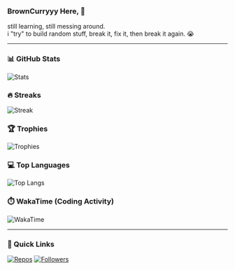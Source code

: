 ### BrownCurryyy Here, 👋
still learning, still messing around.  
i "try" to build random stuff, break it, fix it, then break it again. 😭

---

### 📊 GitHub Stats
![Stats](https://github-readme-stats.vercel.app/api?username=BrownCurryyy&show_icons=true&theme=tokyonight&hide_border=true)

### 🔥 Streaks
![Streak](https://streak-stats.demolab.com/?user=BrownCurryyy&theme=tokyonight&hide_border=true)

### 🏆 Trophies
![Trophies](https://github-profile-trophy.vercel.app/?username=BrownCurryyy&theme=tokyonight&no-frame=true&no-bg=true&margin-w=10)

### 💻 Top Languages
![Top Langs](https://github-readme-stats.vercel.app/api/top-langs/?username=BrownCurryyy&layout=compact&theme=tokyonight&hide_border=true)

### ⏱️ WakaTime (Coding Activity)
![WakaTime](https://github-readme-stats.vercel.app/api/wakatime?username=BrownCurryyy&theme=tokyonight&hide_border=true)

---

### 🔗 Quick Links
[![Repos](https://img.shields.io/github/repos/BrownCurryyy?style=for-the-badge&logo=github)](https://github.com/BrownCurryyy?tab=repositories)
[![Followers](https://img.shields.io/github/followers/BrownCurryyy?style=for-the-badge&logo=github)](https://github.com/BrownCurryyy?tab=followers)

